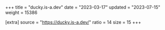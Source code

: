 +++
title = "ducky.is-a.dev"
date = "2023-03-17"
updated = "2023-07-15"
weight = 15386

[extra]
source = "https://ducky.is-a.dev/"
ratio = 14
size = 15
+++
